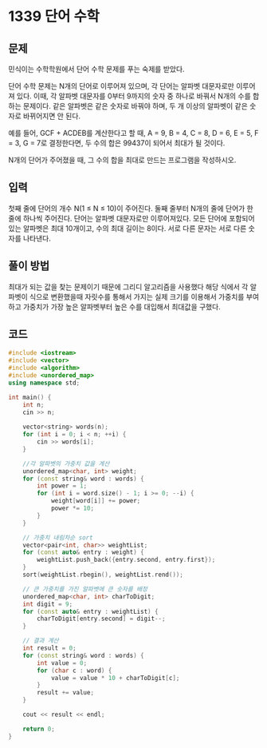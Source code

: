 <h1> 1339 단어 수학</h1>

<h2>문제</h2>
민식이는 수학학원에서 단어 수학 문제를 푸는 숙제를 받았다.

단어 수학 문제는 N개의 단어로 이루어져 있으며, 각 단어는 알파벳 대문자로만 이루어져 있다. 이때, 각 알파벳 대문자를 0부터 9까지의 숫자 중 하나로 바꿔서 N개의 수를 합하는 문제이다. 같은 알파벳은 같은 숫자로 바꿔야 하며, 두 개 이상의 알파벳이 같은 숫자로 바뀌어지면 안 된다.

예를 들어, GCF + ACDEB를 계산한다고 할 때, A = 9, B = 4, C = 8, D = 6, E = 5, F = 3, G = 7로 결정한다면, 두 수의 합은 99437이 되어서 최대가 될 것이다.

N개의 단어가 주어졌을 때, 그 수의 합을 최대로 만드는 프로그램을 작성하시오.

<h2>입력</h2>
첫째 줄에 단어의 개수 N(1 ≤ N ≤ 10)이 주어진다. 둘째 줄부터 N개의 줄에 단어가 한 줄에 하나씩 주어진다. 단어는 알파벳 대문자로만 이루어져있다. 모든 단어에 포함되어 있는 알파벳은 최대 10개이고, 수의 최대 길이는 8이다. 서로 다른 문자는 서로 다른 숫자를 나타낸다.

<h2>풀이 방법</h2>

최대가 되는 값을 찾는 문제이기 때문에 그리디 알고리즘을  사용했다
해당 식에서 각 알파벳이 식으로 변환했을때 자릿수를 통해서 가지는 실제 크기를 이용해서 가중치를 부여하고
가중치가 가장 높은 알파벳부터 높은 수를 대입해서 최대값을 구했다.

<h2> 코드 </h2>

```cpp
#include <iostream>
#include <vector>
#include <algorithm>
#include <unordered_map>
using namespace std;

int main() {
    int n;
    cin >> n;
    
    vector<string> words(n);
    for (int i = 0; i < n; ++i) {
        cin >> words[i];
    }

    //각 알파벳의 가중치 값을 계산
    unordered_map<char, int> weight;
    for (const string& word : words) {
        int power = 1;
        for (int i = word.size() - 1; i >= 0; --i) {
            weight[word[i]] += power;
            power *= 10;
        }
    }

    // 가중치 내림차순 sort
    vector<pair<int, char>> weightList;
    for (const auto& entry : weight) {
        weightList.push_back({entry.second, entry.first});
    }
    sort(weightList.rbegin(), weightList.rend());

    // 큰 가중치를 가진 알파벳에 큰 숫자를 배정
    unordered_map<char, int> charToDigit;
    int digit = 9;
    for (const auto& entry : weightList) {
        charToDigit[entry.second] = digit--;
    }

    // 결과 계산
    int result = 0;
    for (const string& word : words) {
        int value = 0;
        for (char c : word) {
            value = value * 10 + charToDigit[c];
        }
        result += value;
    }

    cout << result << endl;

    return 0;
}


```
